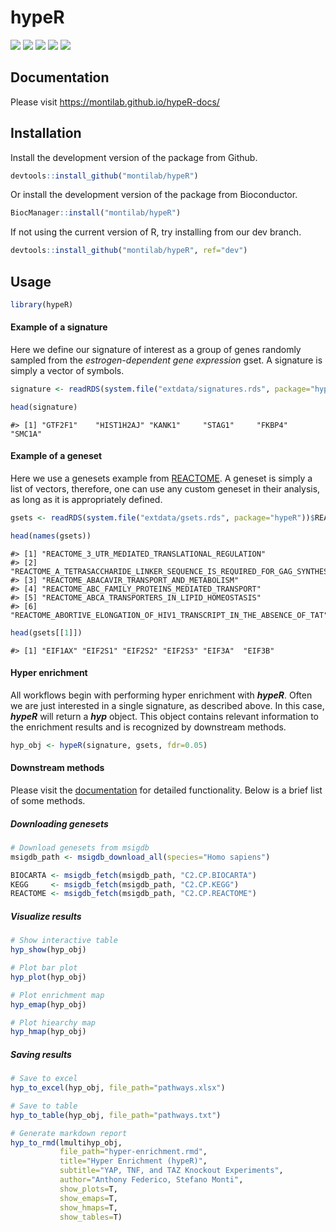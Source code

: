 
<!-- README.md is generated from README.Rmd. Please edit that file -->

# hypeR

[![](https://img.shields.io/badge/bioconductor-3.9-3a6378.svg)](https://doi.org/doi:10.18129/B9.bioc.hypeR)
[![](https://img.shields.io/badge/platforms-linux%20%7C%20osx%20%7C%20win-2a89a1.svg)](https://bioconductor.org/checkResults/3.9/bioc-LATEST/hypeR/)
[![](https://img.shields.io/badge/lifecycle-maturing-4ba598.svg)](https://www.tidyverse.org/lifecycle/#maturing)
[![](https://bioconductor.org/shields/build/devel/bioc/hypeR.svg)](https://bioconductor.org/checkResults/devel/bioc-LATEST/hypeR/)
[![](https://img.shields.io/github/last-commit/montilab/hypeR.svg)](https://github.com/montilab/hypeR/commits/master)

## Documentation

Please visit <https://montilab.github.io/hypeR-docs/>

## Installation

Install the development version of the package from Github.

``` r
devtools::install_github("montilab/hypeR")
```

Or install the development version of the package from Bioconductor.

``` r
BiocManager::install("montilab/hypeR")
```

If not using the current version of R, try installing from our dev
branch.

``` r
devtools::install_github("montilab/hypeR", ref="dev")
```

## Usage

``` r
library(hypeR)
```

#### Example of a signature

Here we define our signature of interest as a group of genes randomly
sampled from the *estrogen-dependent gene expression* gset. A signature
is simply a vector of
symbols.

``` r
signature <- readRDS(system.file("extdata/signatures.rds", package="hypeR"))$signature
```

``` r
head(signature)
```

    #> [1] "GTF2F1"    "HIST1H2AJ" "KANK1"     "STAG1"     "FKBP4"     "SMC1A"

#### Example of a geneset

Here we use a genesets example from [REACTOME](https://reactome.org/). A
geneset is simply a list of vectors, therefore, one can use any custom
geneset in their analysis, as long as it is appropriately
defined.

``` r
gsets <- readRDS(system.file("extdata/gsets.rds", package="hypeR"))$REACTOME
```

``` r
head(names(gsets))
```

    #> [1] "REACTOME_3_UTR_MEDIATED_TRANSLATIONAL_REGULATION"                        
    #> [2] "REACTOME_A_TETRASACCHARIDE_LINKER_SEQUENCE_IS_REQUIRED_FOR_GAG_SYNTHESIS"
    #> [3] "REACTOME_ABACAVIR_TRANSPORT_AND_METABOLISM"                              
    #> [4] "REACTOME_ABC_FAMILY_PROTEINS_MEDIATED_TRANSPORT"                         
    #> [5] "REACTOME_ABCA_TRANSPORTERS_IN_LIPID_HOMEOSTASIS"                         
    #> [6] "REACTOME_ABORTIVE_ELONGATION_OF_HIV1_TRANSCRIPT_IN_THE_ABSENCE_OF_TAT"

``` r
head(gsets[[1]])
```

    #> [1] "EIF1AX" "EIF2S1" "EIF2S2" "EIF2S3" "EIF3A"  "EIF3B"

#### Hyper enrichment

All workflows begin with performing hyper enrichment with ***hypeR***.
Often we are just interested in a single signature, as described above.
In this case, ***hypeR*** will return a ***hyp*** object. This object
contains relevant information to the enrichment results and is
recognized by downstream methods.

``` r
hyp_obj <- hypeR(signature, gsets, fdr=0.05)
```

#### Downstream methods

Please visit the [documentation](https://montilab.github.io/hypeR-docs/)
for detailed functionality. Below is a brief list of some methods.

##### Downloading genesets

``` r
# Download genesets from msigdb
msigdb_path <- msigdb_download_all(species="Homo sapiens")

BIOCARTA <- msigdb_fetch(msigdb_path, "C2.CP.BIOCARTA")
KEGG     <- msigdb_fetch(msigdb_path, "C2.CP.KEGG")
REACTOME <- msigdb_fetch(msigdb_path, "C2.CP.REACTOME")
```

##### Visualize results

``` r
# Show interactive table
hyp_show(hyp_obj)

# Plot bar plot
hyp_plot(hyp_obj)

# Plot enrichment map
hyp_emap(hyp_obj)

# Plot hiearchy map
hyp_hmap(hyp_obj)
```

##### Saving results

``` r
# Save to excel
hyp_to_excel(hyp_obj, file_path="pathways.xlsx")

# Save to table
hyp_to_table(hyp_obj, file_path="pathways.txt")

# Generate markdown report
hyp_to_rmd(lmultihyp_obj,
           file_path="hyper-enrichment.rmd",
           title="Hyper Enrichment (hypeR)",
           subtitle="YAP, TNF, and TAZ Knockout Experiments",
           author="Anthony Federico, Stefano Monti",
           show_plots=T,
           show_emaps=T,
           show_hmaps=T,
           show_tables=T)
```
